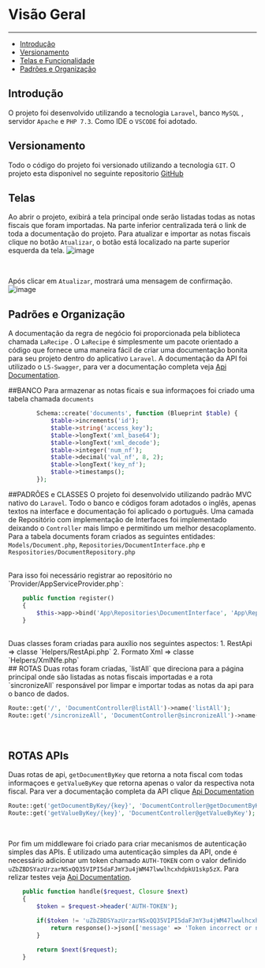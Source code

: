 # Visão Geral

---

- [Introdução](#section-1)
- [Versionamento](#section-2)
- [Telas e Funcionalidade](#section-3)
- [Padrões e Organização](#section-4)



<a name="section-1"></a>
## Introdução

O projeto foi desenvolvido utilizando a tecnologia `Laravel`, banco `MySQL` , servidor `Apache` e `PHP 7.3`.
Como IDE o `VSCODE` foi adotado.

<a name="section-2"></a>
## Versionamento

Todo o código do projeto foi versionado utilizando a tecnologia `GIT`. O projeto esta disponivel no seguinte repositorio 
<a href="https://github.com/alexfd7/desafio" target="_blank">GitHub</a>


<a name="section-4"></a>
## Telas

Ao abrir o projeto, exibirá a tela principal onde serão listadas todas as notas fiscais que foram importadas. 
Na parte inferior centralizada terá o link de toda a documentação do projeto.
Para atualizar e importar as notas fiscais clique no botão `Atualizar`, o botão está localizado na parte superior esquerda da tela.
![image](/images/tela1.png)

<br>

Após clicar em `Atualizar`, mostrará uma mensagem de confirmação.
![image](/images/tela2.jpg)

<a name="section-4"></a>
## Padrões e Organização

A documentação da regra de negócio foi proporcionada pela biblioteca chamada `LaRecipe` . O `LaRecipe` é simplesmente um pacote orientado a código que fornece uma maneira fácil de criar uma documentação bonita para seu projeto dentro do aplicativo `Laravel`. A documentação da API foi utilizado o `L5-Swagger`,  para ver a documentação completa veja <a href="/api/documentation" target="_blank">Api Documentation</a>.


##BANCO 
Para armazenar as notas ficais e sua informaçoes foi criado uma tabela chamada `documents`
```php
        Schema::create('documents', function (Blueprint $table) {
            $table->increments('id');            
            $table->string('access_key');
            $table->longText('xml_base64');
            $table->longText('xml_decode');
            $table->integer('num_nf');  
            $table->decimal('val_nf', 8, 2);
            $table->longText('key_nf');
            $table->timestamps();
        });
```


##PADRÕES e CLASSES 
O projeto foi desenvolvido utilizando padrão MVC nativo do `Laravel`.  Todo o banco e códigos foram adotados o inglês, apenas textos na interface e documentação foi aplicado o português. Uma camada de Repositório com implementação de Interfaces foi implementado deixando o `Controller` mais limpo e permitindo um melhor desacoplamento.
Para a tabela documents foram criados as seguintes entidades:  `Models/Document.php`, `Repositories/DocumentInterface.php` e `Respositories/DocumentRepository.php`

<br>
Para isso foi necessário registrar ao repositório no `Provider/AppServiceProvider.php`:

```php
    public function register()
    {
        $this->app->bind('App\Repositories\DocumentInterface', 'App\Repositories\DocumentRepository');        
    }
```

<br>
Duas classes foram criadas para auxílio nos seguintes aspectos:
     1. RestApi => classe `Helpers/RestApi.php`
     2. Formato Xml => classe `Helpers/XmlNfe.php`

<br>
## ROTAS
Duas rotas foram criadas, `listAll` que direciona para a página principal onde são listadas as notas fiscais importadas e a rota `sincronizeAll` responsável por limpar e importar todas as notas da api para o banco de dados.

```php
Route::get('/', 'DocumentController@listAll')->name('listAll');
Route::get('/sincronizeAll', 'DocumentController@sincronizeAll')->name('sincronizeAll');
```

<br>


## ROTAS APIs
Duas rotas de api, `getDocumentByKey`  que retorna a nota fiscal com todas informaçoes e  `getValueByKey`  que retorna apenas o valor da respectiva nota fiscal. Para ver a documentação completa da API clique <a href="/api/documentation" target="_blank">Api Documentation</a>

```php
Route::get('getDocumentByKey/{key}', 'DocumentController@getDocumentByKey');
Route::get('getValueByKey/{key}', 'DocumentController@getValueByKey');
```

<br>

Por fim um middleware foi criado para criar mecanismos de autenticação simples das APIs. É utilizado uma autenticação simples da API, onde é necessário adicionar um token chamado `AUTH-TOKEN` com o valor definido `uZbZBDSYazUrzarNSxQQ35VIPI5daFJmY3u4jWM47lwwlhcxhdpkU1skp5zX`. Para relizar testes veja <a href="/api/documentation" target="_blank">Api Documentation</a>.

```php
    public function handle($request, Closure $next)
    {
        $token = $request->header('AUTH-TOKEN');
                
        if($token != 'uZbZBDSYazUrzarNSxQQ35VIPI5daFJmY3u4jWM47lwwlhcxhdpkU1skp5zX'){
            return response()->json(['message' => 'Token incorrect or not found!'],401);
        }

        return $next($request);
    }
```




